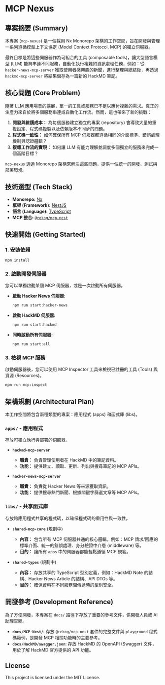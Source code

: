 # MCP Nexus

## 專案摘要 (Summary)

本專案 (`mcp-nexus`) 是一個採用 Nx Monorepo 架構的工作空間，旨在開發與管理一系列遵循模型上下文協定 (Model Context Protocol, MCP) 的獨立伺服器。

最終目標是將這些伺服器作為可組合的工具 (composable tools)，讓大型語言模型 (LLM) 能夠串連不同服務，自動化執行複雜的資訊處理任務，例如：從 `hacker-news-mcp-server` 獲取使用者感興趣的新聞，進行整理與總結後，再透過 `hackmd-mcp-server` 將結果儲存為一篇新的 HackMD 筆記。

## 核心問題 (Core Problem)

隨著 LLM 應用場景的擴展，單一的工具或服務已不足以應付複雜的需求。真正的生產力來自於將多個服務串連成自動化工作流。然而，這也帶來了新的挑戰：

1.  **開發與維護成本：** 為每個服務建立獨立的專案 (repository) 會導致大量的重複設定、程式碼複製以及依賴版本不同步的問題。
2.  **程式碼一致性：** 如何確保所有 MCP 伺服器都遵循相同的介面標準、錯誤處理機制與認證邏輯？
3.  **複雜工作流的實現：** 如何讓 LLM 有能力理解並調度多個獨立的服務來完成一個高階目標？

`mcp-nexus` 透過 Monorepo 架構來解決這些問題，提供一個統一的開發、測試與部署環境。

## 技術選型 (Tech Stack)

-   **Monorepo:** [Nx](https://nx.dev/)
-   **框架 (Framework):** [NestJS](https://nestjs.com/)
-   **語言 (Language):** [TypeScript](https://www.typescriptlang.org/)
-   **MCP 整合:** [`@rekog/mcp-nest`](https://www.npmjs.com/package/@rekog/mcp-nest)

## 快速開始 (Getting Started)

### 1. 安裝依賴

```bash
npm install
```

### 2. 啟動開發伺服器

您可以單獨啟動某個 MCP 伺服器，或是一次啟動所有伺服器。

-   **啟動 Hacker News 伺服器:**
    ```bash
    npm run start:hacker-news
    ```

-   **啟動 HackMD 伺服器:**
    ```bash
    npm run start:hackmd
    ```

-   **同時啟動所有伺服器:**
    ```bash
    npm run start:all
    ```

### 3. 檢視 MCP 服務

啟動伺服器後，您可以使用 MCP Inspector 工具來檢視已註冊的工具 (Tools) 與資源 (Resources)。

```bash
npm run mcp:inspect
```

## 架構規劃 (Architectural Plan)

本工作空間將包含兩種類型的專案：應用程式 (apps) 和函式庫 (libs)。

### `apps/` - 應用程式

存放可獨立執行與部署的伺服器。

-   **`hackmd-mcp-server`**
    -   **職責：** 負責管理使用者在 HackMD 中的筆記資料。
    -   **功能：** 提供建立、讀取、更新、列出與搜尋筆記的 MCP APIs。

-   **`hacker-news-mcp-server`**
    -   **職責：** 負責從 Hacker News 等來源獲取資訊。
    -   **功能：** 提供搜尋熱門新聞、根據關鍵字篩選文章等 MCP APIs。

### `libs/` - 共享函式庫

存放跨應用程式共享的程式碼，以確保程式碼的重用性與一致性。

-   **`shared-mcp-core`** (規劃中)
    -   **內容：** 包含所有 MCP 伺服器共通的核心邏輯。例如：MCP 請求/回應的標準介面、統一的錯誤處理、身分驗證中介層 (middleware) 等。
    -   **目的：** 讓所有 `apps` 中的伺服器都能輕鬆遵循 MCP 規範。

-   **`shared-types`** (規劃中)
    -   **內容：** 存放共享的 TypeScript 型別定義，例如：HackMD Note 的結構、Hacker News Article 的結構、API DTOs 等。
    -   **目的：** 確保資料在不同服務間傳遞時的型別安全。

## 開發參考 (Development Reference)

為了方便開發，本專案在 `docs/` 路徑下存放了重要的參考文件，供開發人員或 AI 助理查閱。

-   **`docs/MCP-Nest/`**: 存放 `@rekog/mcp-nest` 套件的完整文件與 `playground` 程式碼範例，是開發 MCP 相關功能時的主要參考。
-   **`docs/HackMD/swagger.json`**: 存放 HackMD 的 OpenAPI (Swagger) 文件，用於了解 HackMD 官方提供的 API 功能。

## License

This project is licensed under the MIT License.